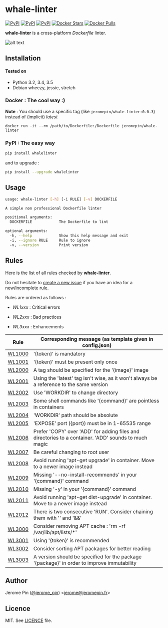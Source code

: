 # whale-linter

[![PyPI](https://img.shields.io/pypi/v/whalelinter.svg)](https://pypi.python.org/pypi/whalelinter)
[![PyPI](https://img.shields.io/pypi/dm/whalelinter.svg)](https://pypi.python.org/pypi/whalelinter)
[![PyPI](https://img.shields.io/pypi/l/whalelinter.svg)](https://raw.githubusercontent.com/jeromepin/whale-linter/master/LICENSE)
[![Docker Stars](https://img.shields.io/docker/stars/jeromepin/whale-linter.svg)](https://hub.docker.com/r/jeromepin/whale-linter/)
[![Docker Pulls](https://img.shields.io/docker/pulls/jeromepin/whale-linter.svg)](https://hub.docker.com/r/jeromepin/whale-linter/)

**whale-linter** is a cross-platform *Dockerfile* linter.

![alt text](https://raw.githubusercontent.com/jeromepin/whale-linter/master/whale-linter.png)


## Installation

#### Tested on

* Python 3.2, 3.4, 3.5
* Debian wheezy, jessie, stretch

### Docker : The cool way :)

**Note** : You should use a specific tag (like `jeromepin/whale-linter:0.0.3`) instead of (implicit) *latest* 

```
docker run -it --rm /path/to/Dockerfile:/Dockerfile jeromepin/whale-linter
```

### PyPI : The easy way

```bash
pip install whalelinter
```

and to upgrade :

```bash
pip install --upgrade whalelinter
```


## Usage

```bash
usage: whale-linter [-h] [-i RULE] [-v] DOCKERFILE

A simple non professional Dockerfile linter

positional arguments:
  DOCKERFILE            The Dockerfile to lint

optional arguments:
  -h, --help            Show this help message and exit
  -i, --ignore RULE     Rule to ignore
  -v, --version         Print version
```


## Rules

Here is the list of all rules checked by **whale-linter**.

Do not hesitate to [create a new issue](https://github.com/jeromepin/whale-linter/issues/new) if you have an idea for a new/incomplete rule.


Rules are ordered as follows :

* *WL1xxx* : Critical errors

* *WL2xxx* : Bad practices

* *WL3xxx* : Enhancements


| Rule | Corresponding message (as template given in config.json) |
| ------ | ----------- |
| [WL1000](https://github.com/jeromepin/whale-linter/wiki/WL1000) | '{token}' is mandatory |
| [WL1001](https://github.com/jeromepin/whale-linter/wiki/WL1001) | '{token}' must be present only once |
| [WL2000](https://github.com/jeromepin/whale-linter/wiki/WL2000) | A tag should be specified for the '{image}' image |
| [WL2001](https://github.com/jeromepin/whale-linter/wiki/WL2001) | Using the 'latest' tag isn't wise, as it won't always be a reference to the same version |
| [WL2002](https://github.com/jeromepin/whale-linter/wiki/WL2002) | Use 'WORKDIR' to change directory |
| [WL2003](https://github.com/jeromepin/whale-linter/wiki/WL2003) | Some shell commands like '{command}' are pointless in containers |
| [WL2004](https://github.com/jeromepin/whale-linter/wiki/WL2004) | 'WORKDIR' path should be absolute |
| [WL2005](https://github.com/jeromepin/whale-linter/wiki/WL2005) | 'EXPOSE' port ({port}) must be in 1-65535 range |
| [WL2006](https://github.com/jeromepin/whale-linter/wiki/WL2006) | Prefer 'COPY' over 'ADD' for adding files and directories to a container. 'ADD' sounds to much magic |
| [WL2007](https://github.com/jeromepin/whale-linter/wiki/WL2007) | Be careful changing to root user |
| [WL2008](https://github.com/jeromepin/whale-linter/wiki/WL2008) | Avoid running 'apt-get upgrade' in container. Move to a newer image instead |
| [WL2009](https://github.com/jeromepin/whale-linter/wiki/WL2009) | Missing '--no-install-recommends' in your '{command}' command |
| [WL2010](https://github.com/jeromepin/whale-linter/wiki/WL2010) | Missing '-y' in your '{command}' command |
| [WL2011](https://github.com/jeromepin/whale-linter/wiki/WL2011) | Avoid running 'apt-get dist-upgrade' in container. Move to a newer image instead |
| [WL2012](https://github.com/jeromepin/whale-linter/wiki/WL2012) | There is two consecutive 'RUN'. Consider chaining them with '\' and '&&' |
| [WL3000](https://github.com/jeromepin/whale-linter/wiki/WL3000) | Consider removing APT cache : 'rm -rf /var/lib/apt/lists/*' |
| [WL3001](https://github.com/jeromepin/whale-linter/wiki/WL3001) | Using '{token}' is recommended |
| [WL3002](https://github.com/jeromepin/whale-linter/wiki/WL3002) | Consider sorting APT packages for better reading |
| [WL3003](https://github.com/jeromepin/whale-linter/wiki/WL3003) | A version should be specified for the package '{package}' in order to improve immutability |


## Author

Jerome Pin ([@jerome_pin](https://twitter.com/jerome_pin)) <<jerome@jeromepin.fr>>


## Licence

MIT. See [LICENCE](https://raw.githubusercontent.com/jeromepin/whale-linter/master/LICENSE) file.

